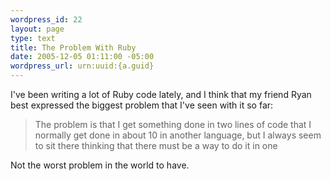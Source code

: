 ```yaml
--- 
wordpress_id: 22
layout: page
type: text
title: The Problem With Ruby
date: 2005-12-05 01:11:00 -05:00
wordpress_url: urn:uuid:{a.guid}
---
```

<p>I've been writing a lot of Ruby code lately, and I think that my friend Ryan best expressed the biggest problem that I've seen with it so far:</p>

<blockquote>
    <p>The problem is that I get something done in two lines of code that I normally get done in about 10 in another language, but I always seem to sit there thinking that there must be a way to do it in one</p>
</blockquote>

<p>Not the worst problem in the world to have.</p>
